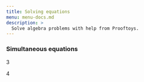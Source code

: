 ```yaml
---
title: Solving equations
menu: menu-docs.md
description: >
  Solve algebra problems with help from Prooftoys.
---
```

### Simultaneous equations

3
<div class=proof-editor data-one-doc data-steps=
 "(steps (1 consider (t (x + y = 5 & x - y = 3))))"
></div>

4
<div class=proof-editor data-one-doc data-steps=
 "(steps (1 consider (t (5 * x - 22 = y & 2 * y + x = 33))))"
></div>
